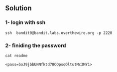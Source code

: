 
## Solution 

### 1- login with ssh

``` 
ssh  bandit0@bandit.labs.overthewire.org -p 2220

```

### 2- finiding the password

```
cat readme

<pass=boJ9jbbUNNfktd78OOpsqOltutMc3MY1>

```
